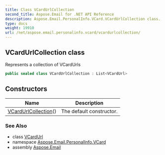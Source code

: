 ```yaml
---
title: Class VCardUrlCollection
second_title: Aspose.Email for .NET API Reference
description: Aspose.Email.PersonalInfo.VCard.VCardUrlCollection class. Represents a collection of VCardUrls
type: docs
weight: 19910
url: /net/aspose.email.personalinfo.vcard/vcardurlcollection/
---
```

## VCardUrlCollection class

Represents a collection of VCardUrls

```csharp
public sealed class VCardUrlCollection : List<VCardUrl>
```

## Constructors

| Name | Description |
| --- | --- |
| [VCardUrlCollection](vcardurlcollection/)() | The default constructor. |

### See Also

* class [VCardUrl](../vcardurl/)
* namespace [Aspose.Email.PersonalInfo.VCard](../../aspose.email.personalinfo.vcard/)
* assembly [Aspose.Email](../../)


